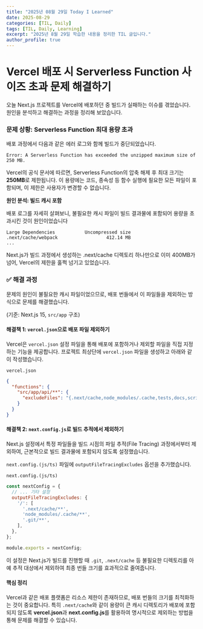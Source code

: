 ```yaml
---
title: "2025년 08월 29일 Today I Learned"
date: 2025-08-29
categories: [TIL, Daily]
tags: [TIL, Daily, Learning]
excerpt: "2025년 8월 29일 학습한 내용을 정리한 TIL 글입니다."
author_profile: true
---
```


# Vercel 배포 시 Serverless Function 사이즈 초과 문제 해결하기

오늘 Next.js 프로젝트를 Vercel에 배포하던 중 빌드가 실패하는 이슈를 겪었습니다. 원인을 분석하고 해결하는 과정을 정리해 보았습니다.

### 문제 상황: Serverless Function 최대 용량 초과

배포 과정에서 다음과 같은 에러 로그와 함께 빌드가 중단되었습니다.

```text
Error: A Serverless Function has exceeded the unzipped maximum size of 250 MB.
```

Vercel의 공식 문서에 따르면, Serverless Function의 압축 해제 후 최대 크기는 **250MB**로 제한됩니다. 
이 용량에는 코드, 종속성 등 함수 실행에 필요한 모든 파일이 포함되며, 이 제한은 사용자가 변경할 수 없습니다.

**원인 분석: 빌드 캐시 포함**

배포 로그를 자세히 살펴보니, 불필요한 캐시 파일이 빌드 결과물에 포함되어 용량을 초과시킨 것이 원인이었습니다

```text
Large Dependencies           Uncompressed size
.next/cache/webpack                  412.14 MB
...
```

Next.js가 빌드 과정에서 생성하는 .next/cache 디렉토리 하나만으로 이미 400MB가 넘어, Vercel의 제한을 훌쩍 넘기고 있었습니다.

### ✅ 해결 과정

문제의 원인이 불필요한 캐시 파일이었으므로, 배포 번들에서 이 파일들을 제외하는 방식으로 문제를 해결했습니다. 

(기준: Next.js 15, `src/app` 구조)

#### 해결책 1: `vercel.json`으로 배포 파일 제외하기

Vercel은 `vercel.json` 설정 파일을 통해 배포에 포함하거나 제외할 파일을 직접 지정하는 기능을 제공합니다. 프로젝트 최상단에 `vercel.json` 파일을 생성하고 아래와 같이 작성했습니다.

`vercel.json`
```json
{
  "functions": {
    "src/app/api/**": {
      "excludeFiles": "{.next/cache,node_modules/.cache,tests,docs,scripts,tmp}/**"
    }
  }
}
```

#### 해결책 2: `next.config.js`로 빌드 추적에서 제외하기

Next.js 설정에서 특정 파일들을 빌드 시점의 파일 추적(File Tracing) 과정에서부터 제외하여, 근본적으로 빌드 결과물에 포함되지 않도록 설정했습니다.

`next.config.(js/ts)` 파일에 `outputFileTracingExcludes` 옵션을 추가했습니다.

`next.config.(js/ts)`
```js
const nextConfig = {
  // ... 기타 설정
  outputFileTracingExcludes: {
    '/': [
      '.next/cache/**',
      'node_modules/.cache/**',
      '.git/**',
    ],
  },
};

module.exports = nextConfig;
```

이 설정은 Next.js가 빌드를 진행할 때 `.git`, `.next/cache` 등 불필요한 디렉토리를 아예 추적 대상에서 제외하여 최종 번들 크기를 효과적으로 줄여줍니다.


#### 핵심 정리
Vercel과 같은 배포 플랫폼은 리소스 제한이 존재하므로, 배포 번들의 크기를 최적화하는 것이 중요합니다. 특히 `.next/cache`와 같이 용량이 큰 캐시 디렉토리가 배포에 포함되지 않도록 **vercel.json**과 **next.config.js**를 활용하여 명시적으로 제외하는 방법을 통해 문제를 해결할 수 있습니다.
